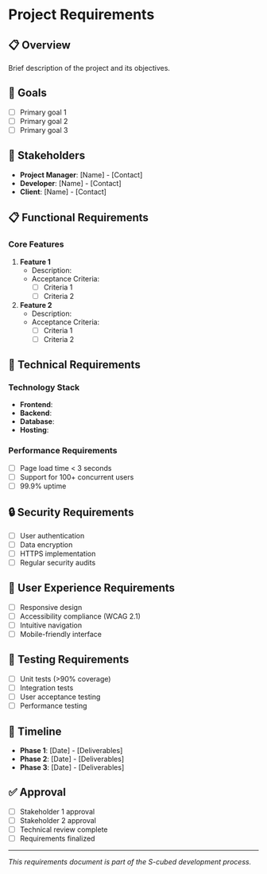 # Project Requirements

## 📋 Overview
Brief description of the project and its objectives.

## 🎯 Goals
- [ ] Primary goal 1
- [ ] Primary goal 2
- [ ] Primary goal 3

## 👥 Stakeholders
- **Project Manager**: [Name] - [Contact]
- **Developer**: [Name] - [Contact]
- **Client**: [Name] - [Contact]

## 📋 Functional Requirements

### Core Features
1. **Feature 1**
   - Description: 
   - Acceptance Criteria:
     - [ ] Criteria 1
     - [ ] Criteria 2

2. **Feature 2**
   - Description:
   - Acceptance Criteria:
     - [ ] Criteria 1
     - [ ] Criteria 2

## 🔧 Technical Requirements

### Technology Stack
- **Frontend**: 
- **Backend**: 
- **Database**: 
- **Hosting**: 

### Performance Requirements
- [ ] Page load time < 3 seconds
- [ ] Support for 100+ concurrent users
- [ ] 99.9% uptime

## 🔒 Security Requirements
- [ ] User authentication
- [ ] Data encryption
- [ ] HTTPS implementation
- [ ] Regular security audits

## 📱 User Experience Requirements
- [ ] Responsive design
- [ ] Accessibility compliance (WCAG 2.1)
- [ ] Intuitive navigation
- [ ] Mobile-friendly interface

## 🧪 Testing Requirements
- [ ] Unit tests (>90% coverage)
- [ ] Integration tests
- [ ] User acceptance testing
- [ ] Performance testing

## 📅 Timeline
- **Phase 1**: [Date] - [Deliverables]
- **Phase 2**: [Date] - [Deliverables]
- **Phase 3**: [Date] - [Deliverables]

## ✅ Approval
- [ ] Stakeholder 1 approval
- [ ] Stakeholder 2 approval
- [ ] Technical review complete
- [ ] Requirements finalized

---

*This requirements document is part of the S-cubed development process.*
